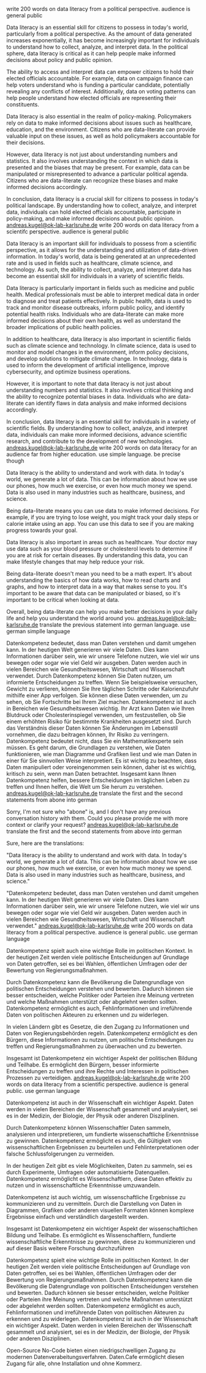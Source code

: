write 200 words on data literacy from a political perspective. audience is general public

Data literacy is an essential skill for citizens to possess in today's world, particularly from a political perspective. As the amount of data generated increases exponentially, it has become increasingly important for individuals to understand how to collect, analyze, and interpret data. In the political sphere, data literacy is critical as it can help people make informed decisions about policy and public opinion.

The ability to access and interpret data can empower citizens to hold their elected officials accountable. For example, data on campaign finance can help voters understand who is funding a particular candidate, potentially revealing any conflicts of interest. Additionally, data on voting patterns can help people understand how elected officials are representing their constituents.

Data literacy is also essential in the realm of policy-making. Policymakers rely on data to make informed decisions about issues such as healthcare, education, and the environment. Citizens who are data-literate can provide valuable input on these issues, as well as hold policymakers accountable for their decisions.

However, data literacy is not just about understanding numbers and statistics. It also involves understanding the context in which data is presented and the biases that may be present. For example, data can be manipulated or misrepresented to advance a particular political agenda. Citizens who are data-literate can recognize these biases and make informed decisions accordingly.

In conclusion, data literacy is a crucial skill for citizens to possess in today's political landscape. By understanding how to collect, analyze, and interpret data, individuals can hold elected officials accountable, participate in policy-making, and make informed decisions about public opinion.
andreas.kugel@ok-lab-karlsruhe.de
write 200 words on data literacy from a scientifc perspective. audience is general public

Data literacy is an important skill for individuals to possess from a scientific perspective, as it allows for the understanding and utilization of data-driven information. In today's world, data is being generated at an unprecedented rate and is used in fields such as healthcare, climate science, and technology. As such, the ability to collect, analyze, and interpret data has become an essential skill for individuals in a variety of scientific fields.

Data literacy is particularly important in fields such as medicine and public health. Medical professionals must be able to interpret medical data in order to diagnose and treat patients effectively. In public health, data is used to track and monitor disease outbreaks, inform public policy, and identify potential health risks. Individuals who are data-literate can make more informed decisions about their own health, as well as understand the broader implications of public health policies.

In addition to healthcare, data literacy is also important in scientific fields such as climate science and technology. In climate science, data is used to monitor and model changes in the environment, inform policy decisions, and develop solutions to mitigate climate change. In technology, data is used to inform the development of artificial intelligence, improve cybersecurity, and optimize business operations.

However, it is important to note that data literacy is not just about understanding numbers and statistics. It also involves critical thinking and the ability to recognize potential biases in data. Individuals who are data-literate can identify flaws in data analysis and make informed decisions accordingly.

In conclusion, data literacy is an essential skill for individuals in a variety of scientific fields. By understanding how to collect, analyze, and interpret data, individuals can make more informed decisions, advance scientific research, and contribute to the development of new technologies.
andreas.kugel@ok-lab-karlsruhe.de
write 200 words on data literacy for an audience far from higher education. use simple language. be precise though

Data literacy is the ability to understand and work with data. In today's world, we generate a lot of data. This can be information about how we use our phones, how much we exercise, or even how much money we spend. Data is also used in many industries such as healthcare, business, and science.

Being data-literate means you can use data to make informed decisions. For example, if you are trying to lose weight, you might track your daily steps or calorie intake using an app. You can use this data to see if you are making progress towards your goal.

Data literacy is also important in areas such as healthcare. Your doctor may use data such as your blood pressure or cholesterol levels to determine if you are at risk for certain diseases. By understanding this data, you can make lifestyle changes that may help reduce your risk.

Being data-literate doesn't mean you need to be a math expert. It's about understanding the basics of how data works, how to read charts and graphs, and how to interpret data in a way that makes sense to you. It's important to be aware that data can be manipulated or biased, so it's important to be critical when looking at data.

Overall, being data-literate can help you make better decisions in your daily life and help you understand the world around you.
andreas.kugel@ok-lab-karlsruhe.de
translate the previous statement into german language. use german simplle language

Datenkompetenz bedeutet, dass man Daten verstehen und damit umgehen kann. In der heutigen Welt generieren wir viele Daten. Dies kann Informationen darüber sein, wie wir unsere Telefone nutzen, wie viel wir uns bewegen oder sogar wie viel Geld wir ausgeben. Daten werden auch in vielen Bereichen wie Gesundheitswesen, Wirtschaft und Wissenschaft verwendet. Durch Datenkompetenz können Sie Daten nutzen, um informierte Entscheidungen zu treffen. Wenn Sie beispielsweise versuchen, Gewicht zu verlieren, können Sie Ihre täglichen Schritte oder Kalorienzufuhr mithilfe einer App verfolgen. Sie können diese Daten verwenden, um zu sehen, ob Sie Fortschritte bei Ihrem Ziel machen. Datenkompetenz ist auch in Bereichen wie Gesundheitswesen wichtig. Ihr Arzt kann Daten wie Ihren Blutdruck oder Cholesterinspiegel verwenden, um festzustellen, ob Sie einem erhöhten Risiko für bestimmte Krankheiten ausgesetzt sind. Durch das Verständnis dieser Daten können Sie Änderungen im Lebensstil vornehmen, die dazu beitragen können, Ihr Risiko zu verringern. Datenkompetenz bedeutet nicht, dass Sie ein Mathematikexperte sein müssen. Es geht darum, die Grundlagen zu verstehen, wie Daten funktionieren, wie man Diagramme und Grafiken liest und wie man Daten in einer für Sie sinnvollen Weise interpretiert. Es ist wichtig zu beachten, dass Daten manipuliert oder voreingenommen sein können, daher ist es wichtig, kritisch zu sein, wenn man Daten betrachtet. Insgesamt kann Ihnen Datenkompetenz helfen, bessere Entscheidungen im täglichen Leben zu treffen und Ihnen helfen, die Welt um Sie herum zu verstehen.
andreas.kugel@ok-lab-karlsruhe.de
translate the first and the second statements from abone into german

Sorry, I'm not sure who "abone" is, and I don't have any previous conversation history with them. Could you please provide me with more context or clarify your request?
andreas.kugel@ok-lab-karlsruhe.de
translate the first and the second statements from above into german

Sure, here are the translations:

"Data literacy is the ability to understand and work with data. In today's world, we generate a lot of data. This can be information about how we use our phones, how much we exercise, or even how much money we spend. Data is also used in many industries such as healthcare, business, and science."

"Datenkompetenz bedeutet, dass man Daten verstehen und damit umgehen kann. In der heutigen Welt generieren wir viele Daten. Dies kann Informationen darüber sein, wie wir unsere Telefone nutzen, wie viel wir uns bewegen oder sogar wie viel Geld wir ausgeben. Daten werden auch in vielen Bereichen wie Gesundheitswesen, Wirtschaft und Wissenschaft verwendet."
andreas.kugel@ok-lab-karlsruhe.de
write 200 words on data literacy from a political perspective. audience is general public. use german language

Datenkompetenz spielt auch eine wichtige Rolle im politischen Kontext. In der heutigen Zeit werden viele politische Entscheidungen auf Grundlage von Daten getroffen, sei es bei Wahlen, öffentlichen Umfragen oder der Bewertung von Regierungsmaßnahmen.

Durch Datenkompetenz kann die Bevölkerung die Datengrundlage von politischen Entscheidungen verstehen und bewerten. Dadurch können sie besser entscheiden, welche Politiker oder Parteien ihre Meinung vertreten und welche Maßnahmen unterstützt oder abgelehnt werden sollten. Datenkompetenz ermöglicht es auch, Fehlinformationen und irreführende Daten von politischen Akteuren zu erkennen und zu widerlegen.

In vielen Ländern gibt es Gesetze, die den Zugang zu Informationen und Daten von Regierungsbehörden regeln. Datenkompetenz ermöglicht es den Bürgern, diese Informationen zu nutzen, um politische Entscheidungen zu treffen und Regierungsmaßnahmen zu überwachen und zu bewerten.

Insgesamt ist Datenkompetenz ein wichtiger Aspekt der politischen Bildung und Teilhabe. Es ermöglicht den Bürgern, besser informierte Entscheidungen zu treffen und ihre Rechte und Interessen in politischen Prozessen zu verteidigen.
andreas.kugel@ok-lab-karlsruhe.de
write 200 words on data literacy from a scientific perspective. audience is general public. use german language

Datenkompetenz ist auch in der Wissenschaft ein wichtiger Aspekt. Daten werden in vielen Bereichen der Wissenschaft gesammelt und analysiert, sei es in der Medizin, der Biologie, der Physik oder anderen Disziplinen.

Durch Datenkompetenz können Wissenschaftler Daten sammeln, analysieren und interpretieren, um fundierte wissenschaftliche Erkenntnisse zu gewinnen. Datenkompetenz ermöglicht es auch, die Gültigkeit von wissenschaftlichen Ergebnissen zu beurteilen und Fehlinterpretationen oder falsche Schlussfolgerungen zu vermeiden.

In der heutigen Zeit gibt es viele Möglichkeiten, Daten zu sammeln, sei es durch Experimente, Umfragen oder automatisierte Datenquellen. Datenkompetenz ermöglicht es Wissenschaftlern, diese Daten effektiv zu nutzen und in wissenschaftliche Erkenntnisse umzuwandeln.

Datenkompetenz ist auch wichtig, um wissenschaftliche Ergebnisse zu kommunizieren und zu vermitteln. Durch die Darstellung von Daten in Diagrammen, Grafiken oder anderen visuellen Formaten können komplexe Ergebnisse einfach und verständlich dargestellt werden.

Insgesamt ist Datenkompetenz ein wichtiger Aspekt der wissenschaftlichen Bildung und Teilhabe. Es ermöglicht es Wissenschaftlern, fundierte wissenschaftliche Erkenntnisse zu gewinnen, diese zu kommunizieren und auf dieser Basis weitere Forschung durchzuführen



Datenkompetenz spielt eine wichtige Rolle im politischen Kontext. In der heutigen Zeit werden viele politische Entscheidungen auf Grundlage von Daten getroffen, sei es bei Wahlen, öffentlichen Umfragen oder der Bewertung von Regierungsmaßnahmen. Durch Datenkompetenz kann die Bevölkerung die Datengrundlage von politischen Entscheidungen verstehen und bewerten. Dadurch können sie besser entscheiden, welche Politiker oder Parteien ihre Meinung vertreten und welche Maßnahmen unterstützt oder abgelehnt werden sollten. Datenkompetenz ermöglicht es auch, Fehlinformationen und irreführende Daten von politischen Akteuren zu erkennen und zu widerlegen. Datenkompetenz ist auch in der Wissenschaft ein wichtiger Aspekt. Daten werden in vielen Bereichen der Wissenschaft gesammelt und analysiert, sei es in der Medizin, der Biologie, der Physik oder anderen Disziplinen.


Open-Source No-Code bieten einen niedrigschwelligen Zugang zu modernen Datenverabeitungsverfahren. Daten.Cafe ermöglicht diesen Zugang für alle, ohne Installation und ohne Kommerz.
